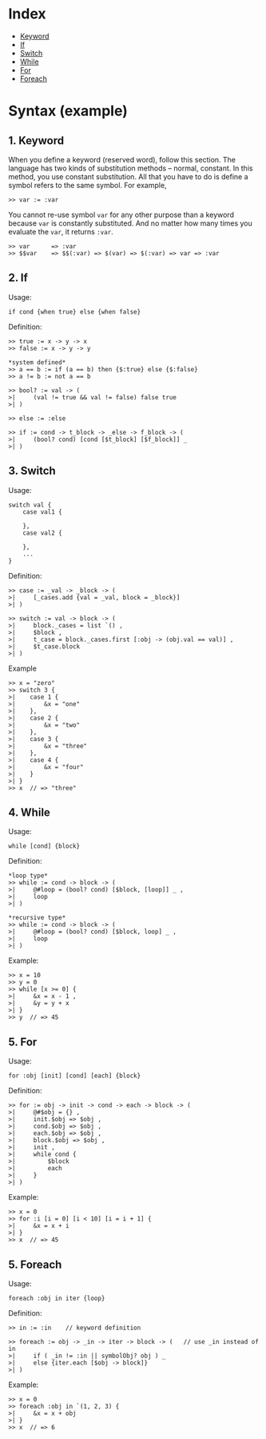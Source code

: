 # Index
- [Keyword](#keyword)
- [If](#if)
- [Switch](#switch)
- [While](#while)
- [For](#for)
- [Foreach](#foreach)

<a id = "syntax"></a>
# Syntax (example)

<a id = "keyword"></a>
## 1. Keyword
When you define a keyword (reserved word), follow this section. The language has two kinds of substitution methods – normal, constant. In this method, you use constant substitution. All that you have to do is define a symbol refers to the same symbol. For example,

```
>> var := :var
```

You cannot re-use symbol `var` for any other purpose than a keyword because `var` is constantly substituted. And no matter how many times you evaluate the `var`, it returns `:var`.

```
>> var      => :var
>> $$var    => $$(:var) => $(var) => $(:var) => var => :var
```

<a id = "if"></a>
## 2. If
Usage:
```
if cond {when true} else {when false}
```

Definition:
```
>> true := x -> y -> x
>> false := x -> y -> y

*system defined*
>> a == b := if (a == b) then {$:true} else {$:false}
>> a != b := not a == b

>> bool? := val -> (
>|     (val != true && val != false) false true
>| )

>> else := :else

>> if := cond -> t_block -> _else -> f_block -> (
>|     (bool? cond) [cond [$t_block] [$f_block]] _
>| )
```

<a id = "switch"></a>
## 3. Switch
Usage:
```
switch val {
    case val1 {
        
    },
    case val2 {

    },
    ...
}
```

Definition:
```
>> case := _val -> _block -> (
>|     [_cases.add {val = _val, block = _block}]
>| )

>> switch := val -> block -> (
>|     block._cases = list `() ,
>|     $block ,
>|     t_case = block._cases.first [:obj -> (obj.val == val)] ,
>|     $t_case.block
>| )
```

Example
```
>> x = "zero"
>> switch 3 {
>|    case 1 {
>|        &x = "one"
>|    },
>|    case 2 {
>|        &x = "two"
>|    },
>|    case 3 {
>|        &x = "three"
>|    },
>|    case 4 {
>|        &x = "four"
>|    }
>| }
>> x  // => "three"
````

<a id = "while"></a>
## 4. While
Usage:
```
while [cond] {block}
```

Definition:
```
*loop type*
>> while := cond -> block -> (
>|     @#loop = (bool? cond) [$block, [loop]] _ ,
>|     loop
>| )

*recursive type*
>> while := cond -> block -> (
>|     @#loop = (bool? cond) [$block, loop] _ ,
>|     loop
>| )
```

Example:
```
>> x = 10
>> y = 0
>> while [x >= 0] {
>|     &x = x - 1 ,
>|     &y = y + x
>| }
>> y  // => 45
```

<a id = "for"></a>
## 5. For
Usage:
```
for :obj [init] [cond] [each] {block}
```

Definition:
```
>> for := obj -> init -> cond -> each -> block -> (
>|     @#$obj = {} ,
>|     init.$obj => $obj ,
>|     cond.$obj => $obj ,
>|     each.$obj => $obj ,
>|     block.$obj => $obj ,
>|     init ,
>|     while cond {
>|         $block
>|         each
>|     }
>| )
```

Example:
```
>> x = 0
>> for :i [i = 0] [i < 10] [i = i + 1] {
>|     &x = x + i
>| }
>> x  // => 45
```

<a id = "foreach"></a>
## 5. Foreach
Usage:
```
foreach :obj in iter {loop}
```

Definition:
```
>> in := :in    // keyword definition

>> foreach := obj -> _in -> iter -> block -> (   // use _in instead of in
>|     if ( _in != :in || symbolObj? obj ) _
>|     else {iter.each [$obj -> block]}
>| )
```

Example:
```
>> x = 0
>> foreach :obj in `(1, 2, 3) {
>|     &x = x + obj
>| }
>> x  // => 6
```
